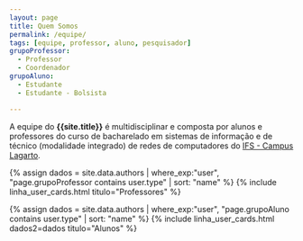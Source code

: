 ```yaml
---
layout: page
title: Quem Somos
permalink: /equipe/
tags: [equipe, professor, aluno, pesquisador]
grupoProfessor:
  - Professor
  - Coordenador
grupoAluno:
  - Estudante
  - Estudante - Bolsista

---
```

 
A equipe do **{{site.title}}** é multidisciplinar e composta por alunos e professores do curso de bacharelado em sistemas de informação e de técnico (modalidade integrado) de redes de computadores do [IFS - Campus Lagarto](https://www.ifs.edu.br/").


{% assign dados = site.data.authors | where_exp:"user",  "page.grupoProfessor contains user.type"  | sort: "name"  %}
{% include linha_user_cards.html  titulo="Professores" %}


{% assign dados = site.data.authors | where_exp:"user",  "page.grupoAluno contains user.type"  | sort: "name"  %}
{% include linha_user_cards.html dados2=dados titulo="Alunos" %}
